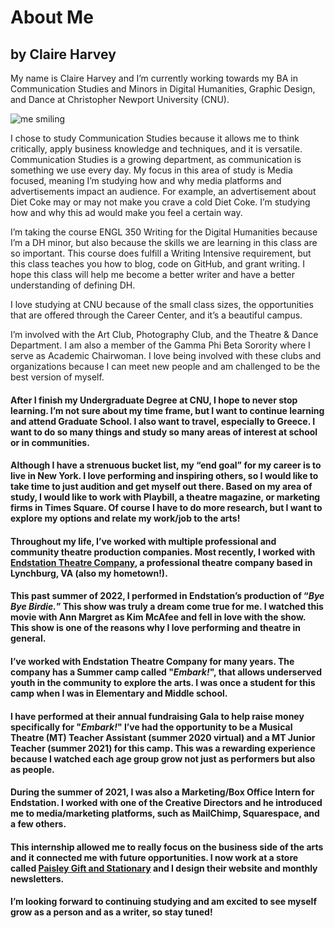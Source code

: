 # About Me

## by Claire Harvey

My name is Claire Harvey and I’m currently working towards my BA in Communication Studies and Minors in Digital Humanities, Graphic Design, and Dance at Christopher Newport University (CNU).

![me smiling](https://cbharveydh.github.io/Writing-for-the-Digital-Humanities/images/profile.jpeg)

I chose to study Communication Studies because it allows me to think critically, apply business knowledge and techniques, and it is versatile. Communication Studies is a growing department, as communication is something we use every day. My focus in this area of study is Media focused, meaning I’m studying how and why media platforms and advertisements impact an audience. For example, an advertisement about Diet Coke may or may not make you crave a cold Diet Coke. I’m studying how and why this ad would make you feel a certain way. 

I’m taking the course ENGL 350 Writing for the Digital Humanities because I’m a DH minor, but also because the skills we are learning in this class are so important. This course does fulfill a Writing Intensive requirement, but this class teaches you how to blog, code on GitHub, and grant writing. I hope this class will help me become a better writer and have a better understanding of defining DH.

I love studying at CNU because of the small class sizes, the opportunities that are offered through the Career Center, and it’s a beautiful campus. 

I’m involved with the Art Club, Photography Club, and the Theatre & Dance Department. I am also a member of the Gamma Phi Beta Sorority where I serve as Academic Chairwoman. I love being involved with these clubs and organizations because I can meet new people and am challenged to be the best version of myself.

#### After I finish my Undergraduate Degree at CNU, I hope to never stop learning. I’m not sure about my time frame, but I want to continue learning and attend Graduate School. I also want to travel, especially to Greece. I want to do so many things and study so many areas of interest at school or in communities. 
#### Although I have a strenuous bucket list, my “end goal” for my career is to live in New York. I love performing and inspiring others, so I would like to take time to just audition and get myself out there. Based on my area of study, I would like to work with Playbill, a theatre magazine, or marketing firms in Times Square. Of course I have to do more research, but I want to explore my options and relate my work/job to the arts!
#### Throughout my life, I’ve worked with multiple professional and community theatre production companies. Most recently, I worked with [Endstation Theatre Company](https://www.endstationtheatre.org), a professional theatre company based in Lynchburg, VA (also my hometown!). 
#### This past summer of 2022, I performed in Endstation’s production of “_Bye Bye Birdie._” This show was truly a dream come true for me. I watched this movie with Ann Margret as Kim McAfee and fell in love with the show. This show is one of the reasons why I love performing and theatre in general.
#### I’ve worked with Endstation Theatre Company for many years. The company has a Summer camp called "_Embark!_", that allows underserved youth in the community to explore the arts. I was once a student for this camp when I was in Elementary and Middle school.
#### I have performed at their annual fundraising Gala to help raise money specifically for "_Embark!_" I’ve had the opportunity to be a Musical Theatre (MT) Teacher Assistant (summer 2020 virtual) and a MT Junior Teacher (summer 2021) for this camp. This was a rewarding experience because I watched each age group grow not just as performers but also as people. 
#### During the summer of 2021, I was also a Marketing/Box Office Intern for Endstation. I worked with one of the Creative Directors and he introduced me to media/marketing platforms, such as MailChimp, Squarespace, and a few others. 
#### This internship allowed me to really focus on the business side of the arts and it connected me with future opportunities. I now work at a store called [Paisley Gift and Stationary](https://paisleygiftslynchburg.com/) and I design their website and monthly newsletters.
#### I’m looking forward to continuing studying and am excited to see myself grow as a person and as a writer, so stay tuned!
